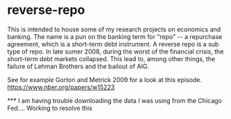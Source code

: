 # reverse-repo
This is intended to house some of my research projects on economics and banking. The name is a pun on the banking term for "repo" -- a repurchase agreement, which is a short-term debt instrument. A reverse repo is a sub type of repo. In late sumer 2008, during the worst of the financial crisis, the short-term debt markets collapsed. This lead to, among other things, the failure of Lehman Brothers and the bailout of AIG. 

See for example Gorton and Metrick 2009 for a look at this episode. https://www.nber.org/papers/w15223


*** I am having trouble downloading the data I was using from the Chicago Fed.... Working to resolve this
